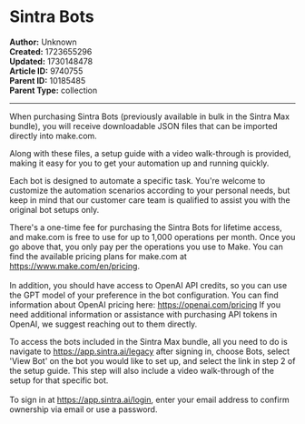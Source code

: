 # Sintra Bots

**Author:** Unknown  
**Created:** 1723655296  
**Updated:** 1730148478  
**Article ID:** 9740755  
**Parent ID:** 10185485  
**Parent Type:** collection  

---

When purchasing Sintra Bots (previously available in bulk in the Sintra Max bundle), you will receive downloadable JSON files that can be imported directly into make.com. 

Along with these files, a setup guide with a video walk-through is provided, making it easy for you to get your automation up and running quickly.

Each bot is designed to automate a specific task. You're welcome to customize the automation scenarios according to your personal needs, but keep in mind that our customer care team is qualified to assist you with the original bot setups only.

There's a one-time fee for purchasing the Sintra Bots for lifetime access, and make.com is free to use for up to 1,000 operations per month. Once you go above that, you only pay per the operations you use to Make. You can find the available pricing plans for make.com at <https://www.make.com/en/pricing>.  
​  
In addition, you should have access to OpenAI API credits, so you can use the GPT model of your preference in the bot configuration. You can find information about OpenAI pricing here: <https://openai.com/pricing> If you need additional information or assistance with purchasing API tokens in OpenAI, we suggest reaching out to them directly.

To access the bots included in the Sintra Max bundle, all you need to do is navigate to <https://app.sintra.ai/legacy> after signing in, choose Bots, select 'View Bot' on the bot you would like to set up, and select the link in step 2 of the setup guide. This step will also include a video walk-through of the setup for that specific bot.  
﻿​﻿  
﻿To sign in at <https://app.sintra.ai/login>, enter your email address to confirm ownership via email or use a password.
